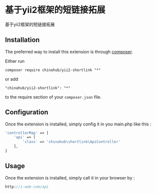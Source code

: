 基于yii2框架的短链接拓展
==============
基于yii2框架的短链接拓展

Installation
------------

The preferred way to install this extension is through [composer](http://getcomposer.org/download/).

Either run

```
composer require chinahub/yii2-shortlink "*"
```

or add

```
"chinahub/yii2-shortlink": "*"
```

to the require section of your `composer.json` file.


Configuration
-----

Once the extension is installed, simply config it in you main.php like this  :

```php
'controllerMap' => [
	'api' => [
		'class' => 'chinahub\shortlink\ApiController'
	],
]
```


Usage
-----

Once the extension is installed, simply call it in your browser by  :

```php
http://i-web.com/api
```
